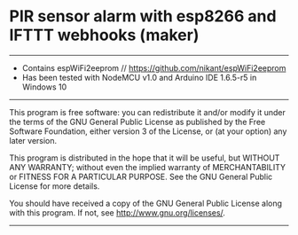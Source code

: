 # PIR sensor alarm with esp8266 and IFTTT webhooks (maker)




----------------

* Contains espWiFi2eeprom  // https://github.com/nikant/espWiFi2eeprom
* Has been tested with NodeMCU v1.0 and Arduino IDE 1.6.5-r5 in Windows 10 

----------------

This program is free software: you can redistribute it and/or modify
it under the terms of the GNU General Public License as published by
the Free Software Foundation, either version 3 of the License, or
(at your option) any later version.

This program is distributed in the hope that it will be useful,
but WITHOUT ANY WARRANTY; without even the implied warranty of
MERCHANTABILITY or FITNESS FOR A PARTICULAR PURPOSE.  See the
GNU General Public License for more details.

You should have received a copy of the GNU General Public License
along with this program.  If not, see <http://www.gnu.org/licenses/>.

--------------------------------------------------------------------------------
